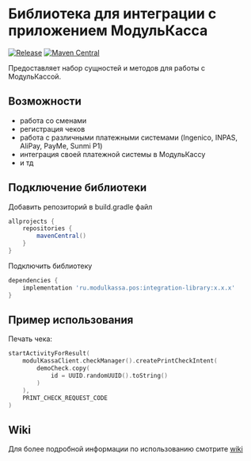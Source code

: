 # Библиотека для интеграции с приложением МодульКасса

[![Release](https://jitpack.io/v/modulkassa/android-integration-sdk.svg)](https://jitpack.io/#modulkassa/android-integration-sdk) [![Maven Central](https://img.shields.io/maven-central/v/ru.modulkassa.pos/integration-library)](https://search.maven.org/artifact/ru.modulkassa.pos/integration-library)

Предоставляет набор сущностей и методов для работы с МодульКассой.

## Возможности

- работа со сменами
- регистрация чеков
- работа с различными платежными системами (Ingenico, INPAS, AliPay, PayMe, Sunmi P1)
- интеграция своей платежной системы в МодульКассу
- и тд

## Подключение библиотеки

Добавить репозиторий в build.gradle файл

```groovy
allprojects {
    repositories {
        mavenCentral()
    }
}
```

Подключить библиотеку

```groovy
dependencies {
    implementation 'ru.modulkassa.pos:integration-library:x.x.x'
}
```

## Пример использования

Печать чека:

```kotlin
startActivityForResult(
    modulKassaClient.checkManager().createPrintCheckIntent(
        demoCheck.copy(
            id = UUID.randomUUID().toString()
        )
    ),
    PRINT_CHECK_REQUEST_CODE
)
```

## Wiki

Для более подробной информации по использованию смотрите [wiki](https://github.com/modulkassa/android-integration-sdk/wiki)
